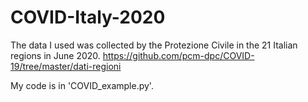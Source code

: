 # COVID-Italy-2020
The data I used was collected by the Protezione Civile in the 21 Italian regions in June 2020. https://github.com/pcm-dpc/COVID-19/tree/master/dati-regioni 

My code is in 'COVID_example.py'.
